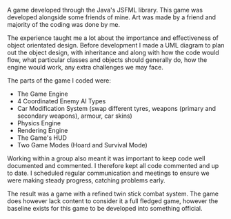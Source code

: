 A game developed through the Java's JSFML library. This game was developed alongside some friends of mine. Art was made by a 
friend and majority of the coding was done by me.

The experience taught me a lot about the importance and effectiveness of object orientated design. Before development I made a 
UML diagram to plan out the object design, with inheritance and along with how the code would flow, what particular classes and 
objects should generally do, how the engine would work, any extra challenges we may face.

The parts of the game I coded were:

- The Game Engine
- 4 Coordinated Enemy AI Types
- Car Modification System (swap different tyres, weapons (primary and secondary weapons), armour, car skins)
- Physics Engine
- Rendering Engine
- The Game's HUD
- Two Game Modes (Hoard and Survival Mode)

Working within a group also meant it was important to keep code well documented and commented. I therefore kept all code 
commented and up to date. I scheduled regular communication and meetings to ensure we were making steady progress, catching 
problems early.

The result was a game with a refined twin stick combat system. The game does however lack content to consider it a full fledged 
game, however the baseline exists for this game to be developed into something official.